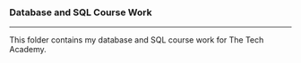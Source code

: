 ### Database and SQL Course Work
***

This folder contains my database and SQL course work for The Tech Academy. 
